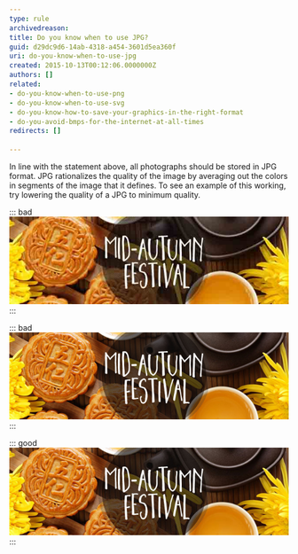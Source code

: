 ```yaml
---
type: rule
archivedreason: 
title: Do you know when to use JPG?
guid: d29dc9d6-14ab-4318-a454-3601d5ea360f
uri: do-you-know-when-to-use-jpg
created: 2015-10-13T00:12:06.0000000Z
authors: []
related:
- do-you-know-when-to-use-png
- do-you-know-when-to-use-svg
- do-you-know-how-to-save-your-graphics-in-the-right-format
- do-you-avoid-bmps-for-the-internet-at-all-times
redirects: []

---
```


In line with the statement above, all photographs should be stored in JPG format. JPG rationalizes the quality of the image by averaging out the colors in segments of the image that it defines. To see an example of this working, try lowering the quality of a JPG to minimum quality.

<!--endintro-->


::: bad  
![Figure: Bad Example – Low quality JPG (11.87k)](Screen-JPGQuality1.jpg)  
:::


::: bad  
![Figure: Bad Example – Uncompressed JPG (159.6k)](Screen-JPGQuality2.jpg)  
:::


::: good  
![Figure: Good Example – Compressed JPG (59.6k)](Screen-JPGQuality3.jpg)  
:::
